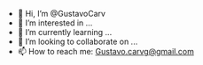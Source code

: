 - 👋 Hi, I’m @GustavoCarv
- 👀 I’m interested in ...
- 🌱 I’m currently learning ...
- 💞️ I’m looking to collaborate on ...
- 📫 How to reach me: Gustavo.carvg@gmail.com

<!---
GustavoCarv/GustavoCarv is a ✨ special ✨ repository because its `README.md` (this file) appears on your GitHub profile.
You can click the Preview link to take a look at your changes.
--->
